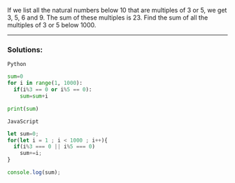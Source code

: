 If we list all the natural numbers below 10 that are multiples of 3 or 5, we get 3, 5, 6 and 9. The sum of these multiples is 23.
Find the sum of all the multiples of 3 or 5 below 1000.
___
### Solutions:

```Python```

```python
sum=0
for i in range(1, 1000):
  if(i%3 == 0 or i%5 == 0):
    sum=sum+i

print(sum)
 ```

```JavaScript```

```javascript
let sum=0;
for(let i = 1 ; i < 1000 ; i++){
  if(i%3 === 0 || i%5 === 0)
    sum+=i;
}

console.log(sum);
```
